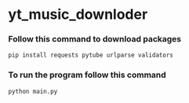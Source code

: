 # yt_music_downloder

### Follow this command to download packages

``` commandline
pip install requests pytube urlparse validators
```

### To run the program follow this command

``` commandline
python main.py
```
